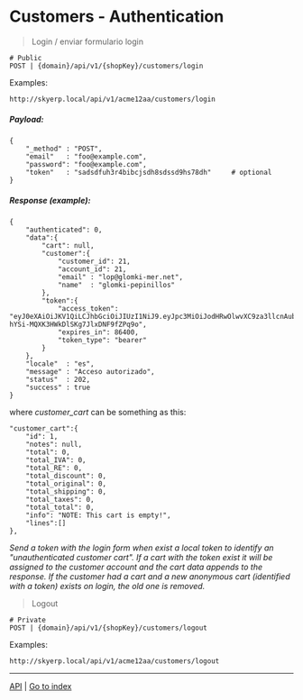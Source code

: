 # Customers - Authentication

> Login / enviar formulario login

    # Public
    POST | {domain}/api/v1/{shopKey}/customers/login

Examples:

    http://skyerp.local/api/v1/acme12aa/customers/login

##### Payload:

    {
        "_method" : "POST",
        "email"   : "foo@example.com",
        "password": "foo@example.com",
        "token"   : "sadsdfuh3r4bibcjsdh8sdssd9hs78dh"     # optional
    }

##### Response (example):

    {
        "authenticated": 0,
        "data":{
            "cart": null,
            "customer":{
                "customer_id": 21,
                "account_id": 21,
                "email" : "lop@glomki-mer.net",
                "name"  : "glomki-pepinillos"
            },
            "token":{
                "access_token": "eyJ0eXAiOiJKV1QiLCJhbGciOiJIUzI1NiJ9.eyJpc3MiOiJodHRwOlwvXC9za3llcnAubG9jYWxcL2FwaVwvdjFcL2FjbWUxMmFhXC9jdXN0b21lcnNcL2xvZ2luIiwiaWF0IjoxNjYzOTMyMzYzLCJleHAiOjE2NjQwMTg3NjMsIm5iZiI6MTY2MzkzMjM2MywianRpIjoiVlg4VlJjVUo5eE5PVEZvOSIsInN1YiI6MjEsInBydiI6IjU0M2Q2YjYxMjMxYzcxMzU2YmFkNmNhYjE5NTFkZWIyZDM5OTkzMTcifQ.YE2aYF6jb7-hYSi-MQXK3HWkDlSKg7JlxDNF9fZPq9o",
                "expires_in": 86400,
                "token_type": "bearer"
            }
        },
        "locale"  : "es",
        "message" : "Acceso autorizado",
        "status"  : 202,
        "success" : true
    }

where *customer_cart* can be something as this:

    "customer_cart":{
        "id": 1,
        "notes": null,
        "total": 0,
        "total_IVA": 0,
        "total_RE": 0,
        "total_discount": 0,
        "total_original": 0,
        "total_shipping": 0,
        "total_taxes": 0,
        "total_total": 0,
        "info": "NOTE: This cart is empty!",
        "lines":[]
    },

*Send a token with the login form when exist a local token to identify*
*an "unauthenticated customer cart". If a cart with the token exist it will*
*be assigned to the customer account and the cart data appends to the response.*
*If the customer had a cart and a new anonymous cart (identified with a token)*
*exists on login, the old one is removed.*

> Logout

    # Private
    POST | {domain}/api/v1/{shopKey}/customers/logout

Examples:

    http://skyerp.local/api/v1/acme12aa/customers/logout


***

[API]("../../../API.md)
|
[Go to index]("../../../../README.md)

